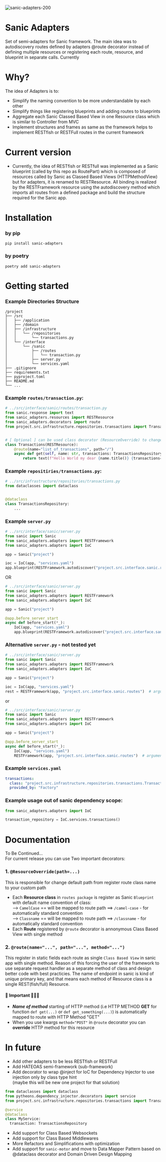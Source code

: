 ![sanic-adapters-200](https://github.com/user-attachments/assets/c68e7b2a-7c69-4056-b5b2-17c5fd92304c)

# Sanic Adapters
Set of semi-adapters for Sanic framework.
The main idea was to autodiscovery routes defined by adapters @route decorator
instead of defining multiple resources or registering each route, resource, and blueprint in separate calls.
Currently 

# Why?
The idea of Adapters is to:
- Simplify the naming convention to be more understandable by each other
- Simplify things like registering blueprints and adding routes to blueprints
- Aggregate each Sanic Classed Based View in one Resource class which is similar to Controller from MVC
- Implement structures and frames as same as the framework helps to implement RESTfish or RESTFull routes in the current framework

# Current version
- Currently, the idea of RESTfish or RESTfull was implemented as a Sanic blueprint (called by this repo as RoutePart)
which is composed of resources called by Sanic as Classed Based Views (HTTPMethodView) but for adapters, it is renamed to RESTResource.
All binding is realized by the RESTFramework resource using the autodiscovery method which imports all routes from a defined package
and build the structure required for the Sanic app.

# Installation
### by pip 

    pip install sanic-adapters

### by poetry

    poetry add sanic-adapters

# Getting started

### Example Directories Structure
```
/project
├── /src
│   ├── /application
│   ├── /domain
│   ├── /infrastructure
│   │   └── /repositories
│   │       └── transactions.py
│   └── /interface
│       └── /sanic
│           ├── /routes
│           │   └── transaction.py
│           ├── server.py
│           └── services.yaml
├── .gitignore
├── requirements.txt
├── pyproject.toml
├── README.md
└── ...
```

### Example `routes/transaction.py`: 
```python
# ../src/interface/sanic/routes/transaction.py
from sanic.response import text
from sanic_adapters.resources import RESTResource
from sanic_adapters.decorators import route
from project.src.infrastructure.repositories.transactions import TransactionsRepository


# [ Optional ] can be used class decorator (ResourceOverride) to change default mapping from Transaction -> /transaction
class Transactions(RESTResource):
    @route(name="list_of_transactions", path="/")
    async def get(self, name: str, transactions: TransactionsRepository):
        return text(f"Hello World my dear {name.title()} {transactions=}")

```
### Example `repositiries/transactions.py`: 
```python
# ../src/infrastructure/repositories/transactions.py
from dataclasses import dataclass


@dataclass
class TransactionsRepository:
    ...

```

### Example `server.py`
```python
# ../src/interface/sanic/server.py
from sanic import Sanic
from sanic_adapters.adapters import RESTFramework
from sanic_adapters.adapters import IoC

app = Sanic("project")

ioc = IoC(app, "services.yaml")
app.blueprint(RESTFramework.autodiscover("project.src.interface.sanic.routes"))  # argument is package path as string

```
OR 

```python
# ../src/interface/sanic/server.py
from sanic import Sanic
from sanic_adapters.adapters import RESTFramework
from sanic_adapters.adapters import IoC

app = Sanic("project")

@app.before_server_start
async def before_start(*_):
    IoC(app, "services.yaml")
    app.blueprint(RESTFramework.autodiscover("project.src.interface.sanic.routes"))  # argument is package path as string

```

### Alternative `server.py` - not tested yet
```python
# ../src/interface/sanic/server.py
from sanic import Sanic
from sanic_adapters.adapters import RESTFramework
from sanic_adapters.adapters import IoC

app = Sanic("project")

ioc = IoC(app, "services.yaml")
rest = RESTFramework(app, "project.src.interface.sanic.routes")  # argument is package path as string

```

or 

```python
# ../src/interface/sanic/server.py
from sanic import Sanic
from sanic_adapters.adapters import RESTFramework
from sanic_adapters.adapters import IoC

app = Sanic("project")

@app.before_server_start
async def before_start(*_):
    IoC(app, "services.yaml")
    RESTFramework(app, "project.src.interface.sanic.routes")  # argument is package path as string

```

### Example `services.yaml`
```yaml
transactions:
  class: "project.src.infrastructure.repositories.transactions.TransactionsRepository"
  provided_by: "Factory"

```

### Example usage out of sanic dependency scope:
```python
from sanic_adapters.adapters import IoC

transaction_repository = IoC.services.transactions()

```

# Documentation
To Be Continued...   
For current release you can use Two important decorators:
### 1. `@ResourceOverride(path=...)`
This is responsible for change default path from register route class name to your custom path   

- Each **Resource class** in `routes package` is register as Sanic `Blueprint` with default name convention of class:  
--> `CamelCase` == will be mapped to route path ==> `/camel-case` - for automatically standard convention  
--> `Classname` == will be mapped to route path ==> `/classname` - for automatically standard convention
- Each **Route** registered by `@route` decorator is annonymous Class Based View with single method 

### 2. `@route(name="...", path="...", method="...")`
This register in static fields each route as single `Class Based View` in sanic app with single method.
Reason of this forcing the user of the framework to use separate request handler as a separate method
of class and design better code with best practicies. The name of endpoint in sanic is kind of unique primary key,
and that means each method of Resource class is a single REST(fish/full) Resource.

#### 🔻 Important 🔻🔻🔻

- **_Name of method_** starting of HTTP method (i.e HTTP METHOD **GET** for function `def get(...)` or
`def get_something(...)`) is automatically mapped to route with HTTP Method "GET"    
- When you use kwargs `method="POST"` in `@route` decorator you can **override** HTTP method for this resource


# In future
- Add other adapters to be less RESTfish or RESTFull
- Add HATEOAS semi-framework (sub-framework) 
- Add decorator to wrap @inject for IoC for Dependency Injector to use injection only by class type hint   
  (maybe this will be new one project for that solution) 

```python
from dataclasses import dataclass
from pytheons.dependency_injector.decorators import service
from project.src.infrastructure.repositories.transactions import TransactionsRepository

@service
@dataclass
class MyService:
  transaction: TransactionsRepository

```  
 
- Add support for Class Based Websockets 
- Add support for Class Based Middlewares
- More Refactors and Simplifications with optimization 
- Add support for `sanic-motor` and move to Data Mapper Pattern based on @dataclass decorator and Domain Driven Design Mapping
